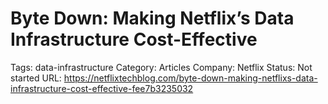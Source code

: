 # Byte Down: Making Netflix’s Data Infrastructure Cost-Effective

Tags: data-infrastructure
Category: Articles
Company: Netflix
Status: Not started
URL: https://netflixtechblog.com/byte-down-making-netflixs-data-infrastructure-cost-effective-fee7b3235032